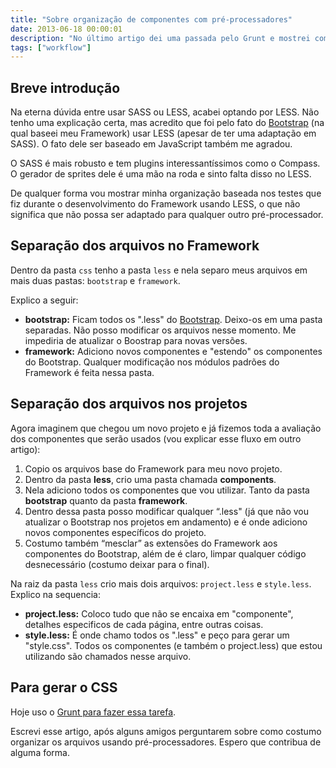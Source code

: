 ```yaml
---
title: "Sobre organização de componentes com pré-processadores"
date: 2013-06-18 00:00:01
description: "No último artigo dei uma passada pelo Grunt e mostrei como ele pode ajudar a otimizar suas tarefas. Se você usa pré-processadores a organização dos componentes é essencial..."
tags: ["workflow"]
---
```


## Breve introdução

Na eterna dúvida entre usar SASS ou LESS, acabei optando por LESS. Não tenho uma explicação certa, mas acredito que foi pelo fato do [Bootstrap](http://twitter.github.io/bootstrap) (na qual baseei meu Framework) usar LESS (apesar de ter uma adaptação em SASS). O fato dele ser baseado em JavaScript também me agradou.

O SASS é mais robusto e tem plugins interessantíssimos como o Compass. O gerador de sprites dele é uma mão na roda e sinto falta disso no LESS.

De qualquer forma vou mostrar minha organização baseada nos testes que fiz durante o desenvolvimento do Framework usando LESS, o que não significa que não possa ser adaptado para qualquer outro pré-processador.

## Separação dos arquivos no Framework

Dentro da pasta `css` tenho a pasta `less` e nela separo meus arquivos em mais duas pastas: `bootstrap` e `framework`.

Explico a seguir:

- **bootstrap:** Ficam todos os ".less" do [Bootstrap](http://twitter.github.io/bootstrap). Deixo-os em uma pasta separadas. Não posso modificar os arquivos nesse momento. Me impediria de atualizar o Boostrap para novas versões.
- **framework:** Adiciono novos componentes e "estendo" os componentes do Bootstrap. Qualquer modificação nos módulos padrões do Framework é feita nessa pasta.

## Separação dos arquivos nos projetos

Agora imaginem que chegou um novo projeto e já fizemos toda a avaliação dos componentes que serão usados (vou explicar esse fluxo em outro artigo):

1. Copio os arquivos base do Framework para meu novo projeto.
2. Dentro da pasta **less**, crio uma pasta chamada **components**.
3. Nela adiciono todos os componentes que vou utilizar. Tanto da pasta **bootstrap** quanto da pasta **framework**.
4. Dentro dessa pasta posso modificar qualquer “.less" (já que não vou atualizar o Bootstrap nos projetos em andamento) e é onde adiciono novos componentes específicos do projeto.
5. Costumo também “mesclar” as extensões do Framework aos componentes do Bootstrap, além de é claro, limpar qualquer código desnecessário (costumo deixar para o final).

Na raiz da pasta `less` crio mais dois arquivos: `project.less` e `style.less`. Explico na sequencia:

- **project.less:** Coloco tudo que não se encaixa em "componente", detalhes especificos de cada página, entre outras coisas.
- **style.less:** É onde chamo todos os ".less" e peço para gerar um "style.css". Todos os componentes (e também o project.less) que estou utilizando são chamados nesse arquivo.

## Para gerar o CSS

Hoje uso o [Grunt para fazer essa tarefa](https://github.com/felipefialho/Grunt-Base/blob/master/Gruntfile.js).

Escrevi esse artigo, após alguns amigos perguntarem sobre como costumo organizar os arquivos usando pré-processadores. Espero que contribua de alguma forma.
